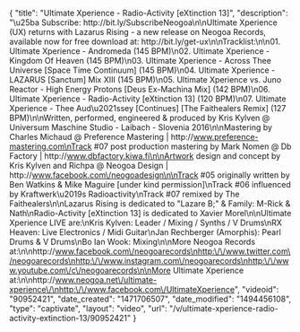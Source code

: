 {
    "title": "Ultimate Xperience - Radio-Activity [eXtinction 13]",
    "description": "\u25ba Subscribe: http:\/\/bit.ly\/SubscribeNeogoa\n\nUltimate Xperience (UX) returns with Lazarus Rising - a new release on Neogoa Records, available now for free download at: http:\/\/bit.ly\/get-ux\n\nTracklist:\n\n01. Ultimate Xperience - Andromeda (145 BPM)\n02. Ultimate Xperience - Kingdom Of Heaven (145 BPM)\n03. Ultimate Xperience - Across Thee Universe [Space Time Continuum] (145 BPM)\n04. Ultimate Xperience - LAZARUS [Sanctum] Mix XIII (145 BPM)\n05. Ultimate Xperience vs. Juno Reactor - High Energy Protons [Deus Ex-Machina Mix] (142 BPM)\n06. Ultimate Xperience - Radio-Activity [eXtinction 13] (120 BPM)\n07. Ultimate Xperience - Thee Aud\u2021ssey [Continues] [The Faithealers Remix] (127 BPM)\n\nWritten, performed, engineered & produced by Kris Kylven @ Universum Maschine Studio - Laibach - Slovenia 2016\n\nMastering by Charles Michaud @ Preference Mastering | http:\/\/www.preference-mastering.com\nTrack #07 post production mastering by Mark Nomen @ Db Factory | http:\/\/www.dbfactory.kiwa.fi\n\nArtwork design and concept by Kris Kylven and Richpa @ Neogoa Design | http:\/\/www.facebook.com\/neogoadesign\n\nTrack #05 originally written by Ben Watkins & Mike Maguire [under kind permission]\nTrack #06 influenced by Kraftwerk\u2019s Radioactivity\nTrack #07 remixed by The Faithealers\n\nLazarus Rising is dedicated to \"Lazare B;\" & Family: M-Rick & Nath\nRadio-Activity [eXtinction 13] is dedicated to Xavier Morel\n\nUltimate Xperience LIVE are:\nKris Kylven: Leader \/ Mixing \/ Synths \/ V Drums\nRX Heaven: Live Electronics \/ Midi Guitar\nJan Rechberger (Amorphis): Pearl Drums & V Drums\nBo Ian Wook: Mixing\n\nMore Neogoa Records at:\n\nhttp:\/\/www.facebook.com\/neogoarecords\nhttp:\/\/www.twitter.com\/neogoarecords\nhttp:\/\/www.instagram.com\/neogoarecords\nhttp:\/\/www.youtube.com\/c\/neogoarecords\n\nMore Ultimate Xperience at:\n\nhttp:\/\/www.neogoa.net\/ultimate-xperience\/\nhttp:\/\/www.facebook.com\/UltimateXperience",
    "videoid": "90952421",
    "date_created": "1471706507",
    "date_modified": "1494456108",
    "type": "captivate",
    "layout": "video",
    "url": "\/v\/ultimate-xperience-radio-activity-extinction-13\/90952421"
}